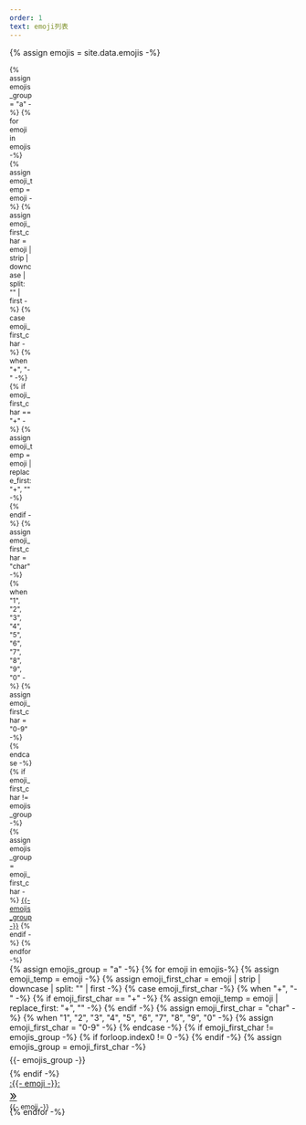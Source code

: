 ```yaml
---
order: 1
text: emoji列表
---
```


{% assign emojis = site.data.emojis -%}
<div id="articles-github-emoji" class="d-flex w-100 h-100 include-container-lazyload-img">
  <div id="github-emoji_group_scrollspy_navbar" class="h-100 bg-body" style="font-size:12px;">
    <nav class="nav nav-pills h-100 d-flex flex-column flex-nowrap border-end scrollbar scrollbar-blue overflow-y-auto" style="width:40px;">
    {% assign emojis_group = "a" -%}
    {% for emoji in emojis -%}
        {% assign emoji_temp = emoji -%}
        {% assign emoji_first_char = emoji | strip | downcase | split: "" | first -%}
        {% case emoji_first_char -%}
            {% when "+", "-" -%}
                {% if emoji_first_char == "+" -%}
                    {% assign emoji_temp = emoji | replace_first: "+", "" -%}
                {% endif -%}
                {% assign emoji_first_char = "char" -%}
            {% when "1", "2", "3", "4", "5", "6", "7", "8", "9", "0" -%}
                {% assign emoji_first_char = "0-9" -%}
        {% endcase -%}
        {% if emoji_first_char != emojis_group -%}
            {% assign emojis_group = emoji_first_char -%}
            <a class="nav-link text-center p-0" style="border-radius:2px;" href="#github-emoji_{{- emoji_temp -}}_{{- emojis_group -}}-group_scrollspy">{{- emojis_group -}}</a>
        {% endif -%}
    {% endfor -%}
    </nav>
  </div>
  <div class="h-100">
    <div data-bs-spy="scroll" data-bs-target="#github-emoji_group_scrollspy_navbar" data-bs-smooth-scroll="true" class="d-flex justify-content-evenly flex-wrap scrollbar scrollbar-blue h-100 overflow-y-auto" tabindex="0"> 
    <!-- 定义 emoji 组名的默认值 -->
    {% assign emojis_group = "a" -%}
    <!-- 遍历 每一个 表情包字符串 -->
    {% for emoji in emojis-%}
        <!-- 处理 emoji字符串 -->
        {% assign emoji_temp = emoji -%}
        {% assign emoji_first_char = emoji | strip | downcase | split: "" | first -%}
        {% case emoji_first_char -%}
            {% when "+", "-" -%}
                {% if emoji_first_char == "+" -%}
                    {% assign emoji_temp = emoji | replace_first: "+", "" -%}
                {% endif -%}
                {% assign emoji_first_char = "char" -%}
            {% when "1", "2", "3", "4", "5", "6", "7", "8", "9", "0" -%}
                {% assign emoji_first_char = "0-9" -%}
        {% endcase -%}
        <!-- 如果 当前 emoji字符串的第一个字符 和 当前组名不同(该组名 其实就是默认值或另一个不同与其他emoji字符串第一个字符) -->
        {% if emoji_first_char != emojis_group -%}
            <!-- 先判断 上一组是否结束，但如果当前的循环是第一个就不算，其他情况都符合，直接在下一个组开始之前将占位符添加到位 -->
            <!-- 每组占位符占位符 -->
            {% if forloop.index0 != 0 -%}
                <span class="d-block flex-grow-1" style="width:200px;max-width:430px;"></span>
                <span class="d-none d-md-block flex-grow-1" style="width:200px;max-width:430px;"></span>
                <span class="d-none d-lg-block flex-grow-1" style="width:200px;max-width:430px;"></span>
                <span class="d-none d-lg-block flex-grow-1" style="width:200px;max-width:430px;"></span>
                <span class="d-none d-xl-block flex-grow-1" style="width:200px;max-width:430px;"></span>
                <span class="d-none d-xxl-block flex-grow-1" style="width:200px;max-width:430px;"></span>
                <span class="d-none d-xxl-block flex-grow-1" style="width:200px;max-width:430px;"></span>
                <span class="d-none d-xxl-block flex-grow-1" style="width:200px;max-width:430px;"></span>
                <span class="d-none d-xxl-block flex-grow-1" style="width:200px;max-width:430px;"></span>
                <span class="d-none d-xxl-block flex-grow-1" style="width:200px;max-width:430px;"></span>
            {% endif -%}
            <!-- 当 得到新组名的时候，将组名存起来，以便下一个 emoji字符串第一个字符的 对比（即：方便上面的检查） -->
            {% assign emojis_group = emoji_first_char -%}
            <div class="w-100 bg-body-tertiary ms-2 border-bottom fs-5 fw-bold" style="height:30px;line-height:30px;font-weight:bloder;" id="github-emoji_{{- emoji_temp -}}_{{- emojis_group -}}-group_scrollspy">
                {{- emojis_group -}}
            </div>
        {% endif -%}
        <div class="card my-1 flex-grow-1" style="width:200px;max-width:430px;height:50px;max-height:60px;">
            <a class="row g-0 d-flex justify-content-between align-items-center text-decoration-none" style="height:30px;" data-bs-toggle="collapse" href="#github-emoji_{{- emoji_temp -}}-card-description_collapse" role="button" aria-expanded="false" aria-controls="github-emoji_{{- emoji_temp -}}-card-description_collapse">
                <div class="col-8 text-truncate p-0 ps-2">
                    :{{- emoji -}}:
                </div>
                <div class="col-4 p-0 pe-2 d-flex justify-content-end align-items-center" style="height:25px;">
                    <span style="font-size:22px;" aria-hidden="true">&raquo;</span>
                </div>
            </a>
            <div class="collapse px-1 align-middle text-truncate user-select-all border-bottom" style="height:20px;border-radius:3px;font-size:12px;" id="github-emoji_{{- emoji_temp -}}-card-description_collapse">
                {{- emoji -}}
            </div>
        </div>
    {% endfor -%}
    </div>
  </div>
</div>

